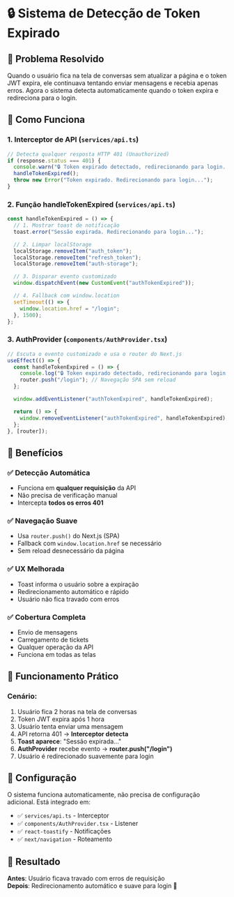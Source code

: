 # 🔒 Sistema de Detecção de Token Expirado

## 🎯 Problema Resolvido

Quando o usuário fica na tela de conversas sem atualizar a página e o token JWT expira, ele continuava tentando enviar mensagens e recebia apenas erros. Agora o sistema detecta automaticamente quando o token expira e redireciona para o login.

## 🔧 Como Funciona

### 1. **Interceptor de API** (`services/api.ts`)

```typescript
// Detecta qualquer resposta HTTP 401 (Unauthorized)
if (response.status === 401) {
  console.warn("🔒 Token expirado detectado, redirecionando para login...");
  handleTokenExpired();
  throw new Error("Token expirado. Redirecionando para login...");
}
```

### 2. **Função handleTokenExpired** (`services/api.ts`)

```typescript
const handleTokenExpired = () => {
  // 1. Mostrar toast de notificação
  toast.error("Sessão expirada. Redirecionando para login...");

  // 2. Limpar localStorage
  localStorage.removeItem("auth_token");
  localStorage.removeItem("refresh_token");
  localStorage.removeItem("auth-storage");

  // 3. Disparar evento customizado
  window.dispatchEvent(new CustomEvent("authTokenExpired"));

  // 4. Fallback com window.location
  setTimeout(() => {
    window.location.href = "/login";
  }, 1500);
};
```

### 3. **AuthProvider** (`components/AuthProvider.tsx`)

```typescript
// Escuta o evento customizado e usa o router do Next.js
useEffect(() => {
  const handleTokenExpired = () => {
    console.log("🔒 Token expirado detectado, redirecionando para login...");
    router.push("/login"); // Navegação SPA sem reload
  };

  window.addEventListener("authTokenExpired", handleTokenExpired);

  return () => {
    window.removeEventListener("authTokenExpired", handleTokenExpired);
  };
}, [router]);
```

## 🎊 Benefícios

### ✅ **Detecção Automática**

- Funciona em **qualquer requisição** da API
- Não precisa de verificação manual
- Intercepta **todos os erros 401**

### ✅ **Navegação Suave**

- Usa `router.push()` do Next.js (SPA)
- Fallback com `window.location.href` se necessário
- Sem reload desnecessário da página

### ✅ **UX Melhorada**

- Toast informa o usuário sobre a expiração
- Redirecionamento automático e rápido
- Usuário não fica travado com erros

### ✅ **Cobertura Completa**

- Envio de mensagens
- Carregamento de tickets
- Qualquer operação da API
- Funciona em todas as telas

## 🚀 Funcionamento Prático

### Cenário:

1. Usuário fica 2 horas na tela de conversas
2. Token JWT expira após 1 hora
3. Usuário tenta enviar uma mensagem
4. API retorna 401 → **Interceptor detecta**
5. **Toast aparece**: "Sessão expirada..."
6. **AuthProvider** recebe evento → **router.push("/login")**
7. Usuário é redirecionado suavemente para login

## 🔧 Configuração

O sistema funciona automaticamente, não precisa de configuração adicional. Está integrado em:

- ✅ `services/api.ts` - Interceptor
- ✅ `components/AuthProvider.tsx` - Listener
- ✅ `react-toastify` - Notificações
- ✅ `next/navigation` - Roteamento

## 🎯 Resultado

**Antes**: Usuário ficava travado com erros de requisição  
**Depois**: Redirecionamento automático e suave para login 🎉
